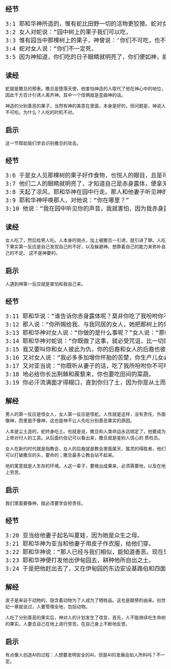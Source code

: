 ## 经节
<pre style="font-size: 18px;">
3:1 耶和华神所造的，惟有蛇比田野一切的活物更狡猾。蛇对女人说：“神岂是真说，不许你们吃园中所有树上的果子吗？”
3:2 女人对蛇说：“园中树上的果子我们可以吃，
3:3 惟有园当中那棵树上的果子，神曾说：‘你们不可吃，也不可摸，免得你们死。’”
3:4 蛇对女人说：“你们不一定死，
3:5 因为神知道，你们吃的日子眼睛就明亮了，你们便如神，能知道善恶。”
</pre>

## 读经

蛇就是撒旦的预表。撒旦是堕落天使，他害怕神造的人取代了他在神心中的地位，因此千方百计引诱人离开神。其中一个伎俩就是歪曲神的话。

神造的分别善恶的果子，当然有神的美意在里面，本身是好的，但问题是，神说人不可吃。为什么？人吃的时机不对。

## 启示

这一节帮助我们学会识别撒旦的攻击。

## 经节
<pre style="font-size: 18px;">
3:6 于是女人见那棵树的果子好作食物，也悦人的眼目，且是可喜爱的，能使人有智慧，就摘下果子来吃了；又给她丈夫，她丈夫也吃了。
3:7 他们二人的眼睛就明亮了，才知道自己是赤身露体，便拿无花果树的叶子，为自己编作裙子。
3:8 天起了凉风，耶和华神在园中行走。那人和他妻子听见神的声音，就藏在园里的树木中，躲避耶和华神的面。
3:9 耶和华神呼唤那人，对他说：“你在哪里？”
3:10 他说：“我在园中听见你的声音，我就害怕，因为我赤身露体；我便藏了。”
</pre>

## 读经

女人吃了，然后给男人吃。人本身的弱点，加上被撒旦一引诱，就引进了罪。人吃下果实第一反应是自己发现自己的不好，以及躲避神。想靠着自己的能力来弥补自己的不足。
这不是神要的。

## 启示

人遇到神第一反应就是害怕和我自己来。

## 经节
<pre style="font-size: 18px;">
3:11 耶和华说：“谁告诉你赤身露体呢？莫非你吃了我吩咐你不可吃的那树上的果子吗？”
3:12 那人说：“你所赐给我、与我同居的女人，她把那树上的果子给我，我就吃了。”
3:13 耶和华神对女人说：“你做的是什么事呢？”女人说：“那蛇引诱我，我就吃了。”
3:14 耶和华神对蛇说：“你既做了这事，就必受咒诅，比一切的牲畜野兽更甚；你必用肚子行走，终身吃土。
3:15 我又要叫你和女人彼此为仇，你的后裔和女人的后裔也彼此为仇；女人的后裔要伤你的头，你要伤他的脚跟。”
3:16 又对女人说：“我必多多加增你怀胎的苦楚，你生产儿女必多受苦楚；你必恋慕你丈夫，你丈夫必管辖你。”
3:17 又对亚当说：“你既听从妻子的话，吃了我所吩咐你不可吃的那树上的果子，地必为你的缘故受咒诅；你必终身劳苦，才能从地里得吃的。
3:18 地必给你长出荆棘和蒺藜来，你也要吃田间的菜蔬。
3:19 你必汗流满面才得糊口，直到你归了土，因为你是从土而出的；你本是尘土，仍要归于尘土。”
</pre>

## 解经

男人的第一反应是怪女人，女人第一反应是怪蛇。人性就是这样，没有责任，外面像神，而里面不像神，这也是神不让人先吃分别善恶果实的原因。

人本是尘土造的，蛇终身吃土。也就是说，撒旦和人类命运永远绑定了，他要成为上帝对付人的工具。从后面约伯记可以看出来，撒旦就是鉴别人信心的
质检员。

女人在新约时代就是指教会，女人的后裔就是教会里面属天、属灵的得胜者，他们可以打破撒旦的头，要命的；撒旦最多让教会站不起来。

地的寓意就是人生存的环境。人这一辈子，要做出成果来，必须需要地，以及在地上劳苦。

## 启示

我们里面要像神，就必须要学会担责任。

## 经节
<pre style="font-size: 18px;">
3:20 亚当给他妻子起名叫夏娃，因为她是众生之母。
3:21 耶和华神为亚当和他妻子用皮子作衣服，给他们穿。
3:22 耶和华神说：“那人已经与我们相似，能知道善恶。现在恐怕他伸手又摘生命树的果子吃，就永远活着。”
3:23 耶和华神便打发他出伊甸园去，耕种他所自出之土。
3:24 于是把他赶出去了，又在伊甸园的东边安设基路伯和四面转动发火焰的剑，要把守生命树的道路。
</pre>

## 解经

皮子是来自于动物的，隐含着动物为了人成为了牺牲品。这也是献祭的由来。创世纪一章就说过，人要管理全地，包括动物。

人吃了分别善恶的果实后，神对人的计划发生了改变，首先，人不能继续吃生命树的果实。人要去自己在地上进行劳苦。在自己身上不断地反思。

## 启示

有点像人创造AI的过程：人想要发明安全的AI，但是AI的发展会如人所料吗？不一定。